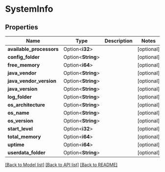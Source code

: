 # SystemInfo

## Properties

Name | Type | Description | Notes
------------ | ------------- | ------------- | -------------
**available_processors** | Option<**i32**> |  | [optional]
**config_folder** | Option<**String**> |  | [optional]
**free_memory** | Option<**i64**> |  | [optional]
**java_vendor** | Option<**String**> |  | [optional]
**java_vendor_version** | Option<**String**> |  | [optional]
**java_version** | Option<**String**> |  | [optional]
**log_folder** | Option<**String**> |  | [optional]
**os_architecture** | Option<**String**> |  | [optional]
**os_name** | Option<**String**> |  | [optional]
**os_version** | Option<**String**> |  | [optional]
**start_level** | Option<**i32**> |  | [optional]
**total_memory** | Option<**i64**> |  | [optional]
**uptime** | Option<**i64**> |  | [optional]
**userdata_folder** | Option<**String**> |  | [optional]

[[Back to Model list]](../README.md#documentation-for-models) [[Back to API list]](../README.md#documentation-for-api-endpoints) [[Back to README]](../README.md)


